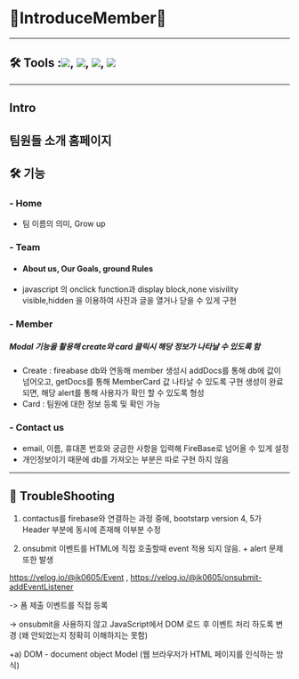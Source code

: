 # 🎉IntroduceMember🎉
---
## 🛠️  Tools :<img src="https://img.shields.io/badge/HTML5-E34F26?style=flat-square&logo=html5&logoColor=white"/>, <img src="https://img.shields.io/badge/Visual Studio-5C2D91?style=flat-square&logo=Visual Studio&logoColor=white"/>, <img src="https://img.shields.io/badge/Firebase-DD2C00?style=flat-square&logo=Firebase&logoColor=black"/>, <img src="https://img.shields.io/badge/jQuery-0769AD?style=flat-square&logo=jQuery&logoColor=black"/> 

---
## Intro
팀원들 소개 홈페이지 
---
## 🛠️ 기능 
### - Home 
  - 팀 이름의 의미, Grow up 
### - Team 
  - #### About us, Our Goals, ground Rules
  - javascript 의 onclick function과 display block,none visivility visible,hidden 을 이용하여 사진과 글을 열거나 닫을 수 있게 구현
### - Member 
  ##### Modal 기능을 활용해 create와 card 클릭시 해당 정보가 나타날 수 있도록 함
  - Create : fireabase db와 연동해 member 생성시 addDocs를 통해 db에 값이 넘어오고, getDocs를 통해 MemberCard 값 나타날 수 있도록 구현
             생성이 완료 되면, 해당 alert를 통해 사용자가 확인 할 수 있도록 형성 
  - Card : 팀원에 대한 정보 등록 및 확인 가능
### - Contact us 
  - email, 이름, 휴대폰 번호와 궁금한 사항을 입력해 FireBase로 넘어올 수 있게 설정 
  - 개인정보이기 때문에 db를 가져오는 부분은 따로 구현 하지 않음 
--- 
## 🥵 TroubleShooting 
1. contactus를 firebase와 연결하는 과정 중에, bootstarp version 4, 5가 Header 부분에 동시에 존재해 이부분 수정
    
2. onsubmit 이벤트를 HTML에 직접 호출할때 event 적용 되지 않음. + alert 문제 또한 발생
 
<a href>https://velog.io/@ik0605/Event</a> , <a href>https://velog.io/@ik0605/onsubmit-addEventListener</a> 

-> 폼 제출 이벤트를 직접 등록 

-> onsubmit을 사용하지 않고 JavaScript에서 DOM 로드 후 이벤트 처리 하도록 변경 (왜 안되었는지 정확히 이해하지는 못함)

+a) DOM - document object Model (웹 브라우저가 HTML 페이지를 인식하는 방식) 


  
